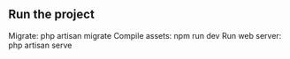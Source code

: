 ## Run the project

Migrate: php artisan migrate
Compile assets: npm run dev
Run web server: php artisan serve

